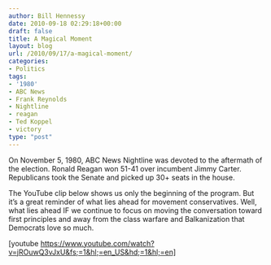 ```yaml
---
author: Bill Hennessy
date: 2010-09-18 02:29:18+00:00
draft: false
title: A Magical Moment
layout: blog
url: /2010/09/17/a-magical-moment/
categories:
- Politics
tags:
- '1980'
- ABC News
- Frank Reynolds
- Nightline
- reagan
- Ted Koppel
- victory
type: "post"
---
```


On November 5, 1980, ABC News Nightline was devoted to the aftermath of the election. Ronald Reagan won 51-41 over incumbent Jimmy Carter. Republicans took the Senate and picked up 30+ seats in the house.

 

The YouTube clip below shows us only the beginning of the program. But it’s a great reminder of what lies ahead for movement conservatives. Well, what lies ahead IF we continue to focus on moving the conversation toward first principles and away from the class warfare and Balkanization that Democrats love so much. 

 

[youtube https://www.youtube.com/watch?v=jROuwQ3vJxU&fs;=1&hl;=en_US&hd;=1&hl;=en]
